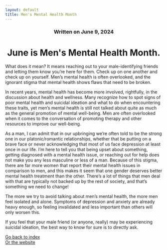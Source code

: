 ```yaml
---
layout: default
title: Men's Mental Health Month
---
```

### <center>Written on June 9, 2024</center>

# <center> June is Men's Mental Health Month. </center>  

What does it mean? It means reaching out to your male-identifying friends and letting them know you’re here for them. Check up on one another and check up on yourself. Men’s mental health is often overlooked, and the ignorant stigma that mental health shows flaws that need to be broken. 

In recent years, mental health has become more involved, rightfully, in the discussion about health and wellness. Many recognize how to spot signs of poor mental health and suicidal ideation and what to do when encountering these traits, yet men’s mental health is still not talked about quite as much as the general promotion of mental well-being. Men are often overlooked when it comes to the conversation of promoting therapy and other resources to improve our well-being. 

As a man, I can admit that in our upbringing we’re often told to be the strong one in our platonic/romantic relationships, whether that be putting on a brave face or never acknowledging that most of us face depression at least once in our life. I’m here to tell you that being upset about something, getting diagnosed with a mental health issue, or reaching out for help does not make you any less masculine or less of a man. Because of this stigma, there are far more women that report their mental health issues in comparison to men, and this makes it seem that one gender deserves better mental health treatment than the other. There’s a lot of things that men deal with that are typically not backed up by the rest of society, and that’s something we need to change! 

The more we try to avoid talking about men’s mental health, the more men feel isolated and alone. Symptoms of depression and anxiety are already heavy enough, so feeling invalidated and less important than others will only worsen this. 

If you feel that your male friend (or anyone, really) may be experiencing suicidal ideation, the best way to know for sure is to directly ask.

[Go back to index](./blog-index.md)  
[Or the website](https://17hoodies.github.io/fonzi/index.html)  
